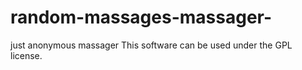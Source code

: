 # random-massages-massager-
just anonymous massager
This software can be used under the GPL license.
